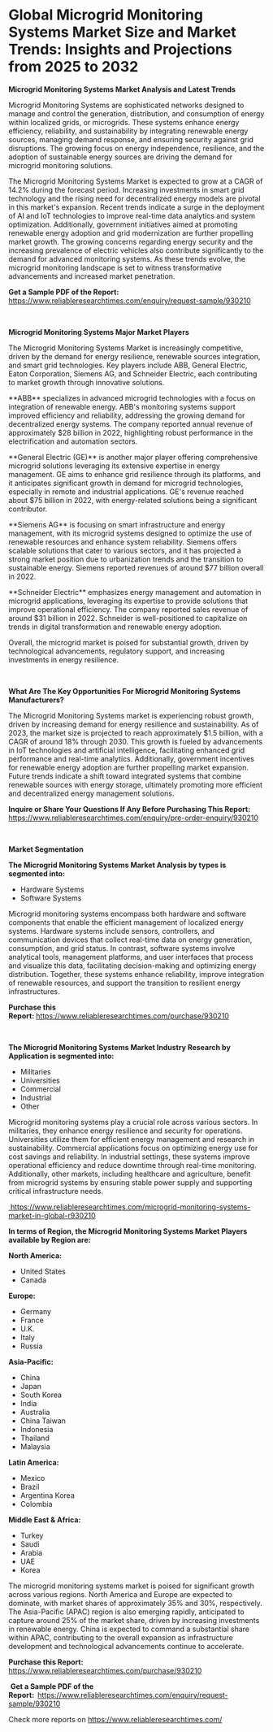 <p><h1>Global Microgrid Monitoring Systems Market Size and Market Trends: Insights and Projections from 2025 to 2032</h1></p><p><strong>Microgrid Monitoring Systems Market Analysis and Latest Trends</strong></p>
<p><p>Microgrid Monitoring Systems are sophisticated networks designed to manage and control the generation, distribution, and consumption of energy within localized grids, or microgrids. These systems enhance energy efficiency, reliability, and sustainability by integrating renewable energy sources, managing demand response, and ensuring security against grid disruptions. The growing focus on energy independence, resilience, and the adoption of sustainable energy sources are driving the demand for microgrid monitoring solutions.</p><p>The Microgrid Monitoring Systems Market is expected to grow at a CAGR of 14.2% during the forecast period. Increasing investments in smart grid technology and the rising need for decentralized energy models are pivotal in this market's expansion. Recent trends indicate a surge in the deployment of AI and IoT technologies to improve real-time data analytics and system optimization. Additionally, government initiatives aimed at promoting renewable energy adoption and grid modernization are further propelling market growth. The growing concerns regarding energy security and the increasing prevalence of electric vehicles also contribute significantly to the demand for advanced monitoring systems. As these trends evolve, the microgrid monitoring landscape is set to witness transformative advancements and increased market penetration.</p></p>
<p><strong>Get a Sample PDF of the Report:&nbsp;</strong> <a href="https://www.reliableresearchtimes.com/enquiry/request-sample/930210?utm_campaign=2210&utm_medium=2&utm_source=Github&utm_content=ia&utm_term=21032025&utm_id=microgrid-monitoring-systems">https://www.reliableresearchtimes.com/enquiry/request-sample/930210</a></p>
<p>&nbsp;</p>
<p><strong>Microgrid Monitoring Systems Major Market Players</strong></p>
<p><p>The Microgrid Monitoring Systems Market is increasingly competitive, driven by the demand for energy resilience, renewable sources integration, and smart grid technologies. Key players include ABB, General Electric, Eaton Corporation, Siemens AG, and Schneider Electric, each contributing to market growth through innovative solutions.</p><p>**ABB** specializes in advanced microgrid technologies with a focus on integration of renewable energy. ABB's monitoring systems support improved efficiency and reliability, addressing the growing demand for decentralized energy systems. The company reported annual revenue of approximately $28 billion in 2022, highlighting robust performance in the electrification and automation sectors.</p><p>**General Electric (GE)** is another major player offering comprehensive microgrid solutions leveraging its extensive expertise in energy management. GE aims to enhance grid resilience through its platforms, and it anticipates significant growth in demand for microgrid technologies, especially in remote and industrial applications. GE's revenue reached about $75 billion in 2022, with energy-related solutions being a significant contributor.</p><p>**Siemens AG** is focusing on smart infrastructure and energy management, with its microgrid systems designed to optimize the use of renewable resources and enhance system reliability. Siemens offers scalable solutions that cater to various sectors, and it has projected a strong market position due to urbanization trends and the transition to sustainable energy. Siemens reported revenues of around $77 billion overall in 2022.</p><p>**Schneider Electric** emphasizes energy management and automation in microgrid applications, leveraging its expertise to provide solutions that improve operational efficiency. The company reported sales revenue of around $31 billion in 2022. Schneider is well-positioned to capitalize on trends in digital transformation and renewable energy adoption.</p><p>Overall, the microgrid market is poised for substantial growth, driven by technological advancements, regulatory support, and increasing investments in energy resilience.</p></p>
<p>&nbsp;</p>
<p><strong>What Are The Key Opportunities For Microgrid Monitoring Systems Manufacturers?</strong></p>
<p><p>The Microgrid Monitoring Systems market is experiencing robust growth, driven by increasing demand for energy resilience and sustainability. As of 2023, the market size is projected to reach approximately $1.5 billion, with a CAGR of around 18% through 2030. This growth is fueled by advancements in IoT technologies and artificial intelligence, facilitating enhanced grid performance and real-time analytics. Additionally, government incentives for renewable energy adoption are further propelling market expansion. Future trends indicate a shift toward integrated systems that combine renewable sources with energy storage, ultimately promoting more efficient and decentralized energy management solutions.</p></p>
<p><strong>Inquire or Share Your Questions If Any Before Purchasing This Report:</strong> <a href="https://www.reliableresearchtimes.com/enquiry/pre-order-enquiry/930210?utm_campaign=2210&utm_medium=2&utm_source=Github&utm_content=ia&utm_term=21032025&utm_id=microgrid-monitoring-systems">https://www.reliableresearchtimes.com/enquiry/pre-order-enquiry/930210</a></p>
<p>&nbsp;</p>
<p><strong>Market Segmentation</strong></p>
<p><strong>The Microgrid Monitoring Systems Market Analysis by types is segmented into:</strong></p>
<p><ul><li>Hardware Systems</li><li>Software Systems</li></ul></p>
<p><p>Microgrid monitoring systems encompass both hardware and software components that enable the efficient management of localized energy systems. Hardware systems include sensors, controllers, and communication devices that collect real-time data on energy generation, consumption, and grid status. In contrast, software systems involve analytical tools, management platforms, and user interfaces that process and visualize this data, facilitating decision-making and optimizing energy distribution. Together, these systems enhance reliability, improve integration of renewable resources, and support the transition to resilient energy infrastructures.</p></p>
<p><strong>Purchase this Report:&nbsp;</strong><a href="https://www.reliableresearchtimes.com/purchase/930210?utm_campaign=2210&utm_medium=2&utm_source=Github&utm_content=ia&utm_term=21032025&utm_id=microgrid-monitoring-systems">https://www.reliableresearchtimes.com/purchase/930210</a></p>
<p>&nbsp;</p>
<p><strong>The Microgrid Monitoring Systems Market Industry Research by Application is segmented into:</strong></p>
<p><ul><li>Militaries</li><li>Universities</li><li>Commercial</li><li>Industrial</li><li>Other</li></ul></p>
<p><p>Microgrid monitoring systems play a crucial role across various sectors. In militaries, they enhance energy resilience and security for operations. Universities utilize them for efficient energy management and research in sustainability. Commercial applications focus on optimizing energy use for cost savings and reliability. In industrial settings, these systems improve operational efficiency and reduce downtime through real-time monitoring. Additionally, other markets, including healthcare and agriculture, benefit from microgrid systems by ensuring stable power supply and supporting critical infrastructure needs.</p></p>
<p><a href="https://www.reliableresearchtimes.com/microgrid-monitoring-systems-market-in-global-r930210?utm_campaign=2210&utm_medium=2&utm_source=Github&utm_content=ia&utm_term=21032025&utm_id=microgrid-monitoring-systems">&nbsp;https://www.reliableresearchtimes.com/microgrid-monitoring-systems-market-in-global-r930210</a></p>
<p><strong>In terms of Region, the Microgrid Monitoring Systems Market Players available by Region are:</strong></p>
<p>
    <p> <strong> North America: </strong>
        <ul>
            <li>United States</li>
            <li>Canada</li>
        </ul>
        </p> 
    <p> <strong> Europe: </strong>
        <ul>
            <li>Germany</li>
            <li>France</li>
            <li>U.K.</li>
            <li>Italy</li>
            <li>Russia</li>
        </ul>
        </p> 
    <p> <strong> Asia-Pacific: </strong>
        <ul>
            <li>China</li>
            <li>Japan</li>
            <li>South Korea</li>
            <li>India</li>
            <li>Australia</li>
            <li>China Taiwan</li>
            <li>Indonesia</li>
            <li>Thailand</li>
            <li>Malaysia</li>
        </ul>
        </p> 
    <p> <strong> Latin America: </strong>
        <ul>
            <li>Mexico</li>
            <li>Brazil</li>
            <li>Argentina Korea</li>
            <li>Colombia</li>
        </ul>
        </p> 
    <p> <strong> Middle East & Africa: </strong>
        <ul>
            <li>Turkey</li>
            <li>Saudi</li>
            <li>Arabia</li>
            <li>UAE</li>
            <li>Korea</li>
        </ul>
    </p>
    </p>
<p><p>The microgrid monitoring systems market is poised for significant growth across various regions. North America and Europe are expected to dominate, with market shares of approximately 35% and 30%, respectively. The Asia-Pacific (APAC) region is also emerging rapidly, anticipated to capture around 25% of the market share, driven by increasing investments in renewable energy. China is expected to command a substantial share within APAC, contributing to the overall expansion as infrastructure development and technological advancements continue to accelerate.</p></p>
<p><strong>Purchase this Report: </strong><a href="https://www.reliableresearchtimes.com/purchase/930210?utm_campaign=2210&utm_medium=2&utm_source=Github&utm_content=ia&utm_term=21032025&utm_id=microgrid-monitoring-systems">https://www.reliableresearchtimes.com/purchase/930210</a></p>
<p>&nbsp;<strong>Get a Sample PDF of the Report:&nbsp;&nbsp;</strong><a href="https://www.reliableresearchtimes.com/enquiry/request-sample/930210?utm_campaign=2210&utm_medium=2&utm_source=Github&utm_content=ia&utm_term=21032025&utm_id=microgrid-monitoring-systems">https://www.reliableresearchtimes.com/enquiry/request-sample/930210</a></p>
<p><strong></strong></p>
<p>Check more reports on <a href="https://www.reliableresearchtimes.com/?utm_campaign=2210&utm_medium=2&utm_source=Github&utm_content=ia&utm_term=21032025&utm_id=microgrid-monitoring-systems">https://www.reliableresearchtimes.com/</a></p>